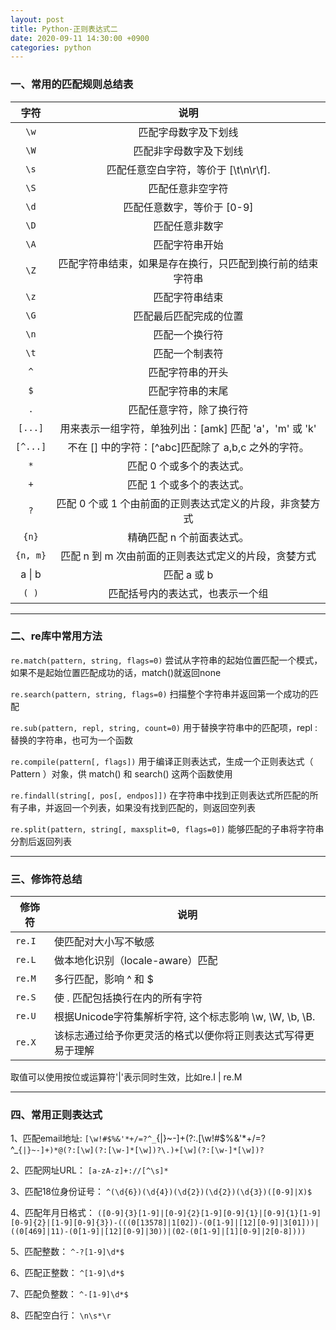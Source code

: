 ```yaml
---
layout: post
title: Python-正则表达式二
date: 2020-09-11 14:30:00 +0900
categories: python
---
```


### 一、常用的匹配规则总结表
 | 字符 | 说明 |
| :----: | :----: |
| `\w` 	| 匹配字母数字及下划线|
| `\W`	| 匹配非字母数字及下划线|
| `\s` 	| 匹配任意空白字符，等价于 [\t\n\r\f].|
| `\S` 	| 匹配任意非空字符|
| `\d` 	| 匹配任意数字，等价于 [0-9]|
| `\D` 	| 匹配任意非数字|
| `\A` 	| 匹配字符串开始|
| `\Z` 	| 匹配字符串结束，如果是存在换行，只匹配到换行前的结束字符串|
| `\z` 	| 匹配字符串结束|
| `\G`	| 匹配最后匹配完成的位置|
| `\n` 	| 匹配一个换行符|
| `\t` 	| 匹配一个制表符|
| `^`	| 匹配字符串的开头|
| `$` 	| 匹配字符串的末尾|
| `.` 	| 匹配任意字符，除了换行符|
| `[...]` 	| 用来表示一组字符，单独列出：[amk] 匹配 'a'，'m' 或 'k'|
| `[^...]` 	| 不在 [] 中的字符：[^abc]匹配除了 a,b,c 之外的字符。|
| `*` 	| 匹配 0 个或多个的表达式。|
| `+` 	| 匹配 1 个或多个的表达式。|
| `?` 	| 匹配 0 个或 1 个由前面的正则表达式定义的片段，非贪婪方式|
| `{n}` 	| 精确匹配 n 个前面表达式。|
| `{n, m}` 	| 匹配 n 到 m 次由前面的正则表达式定义的片段，贪婪方式|
| a &#124; b	| 匹配 a 或 b|
| `( )` 		| 匹配括号内的表达式，也表示一个组|

---
### 二、re库中常用方法

`re.match(pattern, string, flags=0)`
尝试从字符串的起始位置匹配一个模式，如果不是起始位置匹配成功的话，match()就返回none

`re.search(pattern, string, flags=0)`
扫描整个字符串并返回第一个成功的匹配

`re.sub(pattern, repl, string, count=0)`
用于替换字符串中的匹配项，repl : 替换的字符串，也可为一个函数

`re.compile(pattern[, flags])`
用于编译正则表达式，生成一个正则表达式（ Pattern ）对象，供 match() 和 search() 这两个函数使用

`re.findall(string[, pos[, endpos]])`
在字符串中找到正则表达式所匹配的所有子串，并返回一个列表，如果没有找到匹配的，则返回空列表

`re.split(pattern, string[, maxsplit=0, flags=0])`
能够匹配的子串将字符串分割后返回列表

---
### 三、修饰符总结
| 修饰符 | 说明 |
| ----|---- |
|`re.I`	| 使匹配对大小写不敏感|
|`re.L`	| 做本地化识别（locale-aware）匹配|
|`re.M`	| 多行匹配，影响 ^ 和 $|
|`re.S`	| 使 . 匹配包括换行在内的所有字符|
|`re.U`	| 根据Unicode字符集解析字符, 这个标志影响 \w, \W, \b, \B.|
|`re.X`	| 该标志通过给予你更灵活的格式以便你将正则表达式写得更易于理解|

取值可以使用按位或运算符'|'表示同时生效，比如re.I | re.M

---
### 四、常用正则表达式


1、匹配email地址:
`[\w!#$%&'*+/=?^_`{|}~-]+(?:\.[\w!#$%&'*+/=?^_`{|}~-]+)*@(?:[\w](?:[\w-]*[\w])?\.)+[\w](?:[\w-]*[\w])?`

2、匹配网址URL：
`[a-zA-z]+://[^\s]*`

3、匹配18位身份证号：
`^(\d{6})(\d{4})(\d{2})(\d{2})(\d{3})([0-9]|X)$`

4、匹配年月日格式：
`([0-9]{3}[1-9]|[0-9]{2}[1-9][0-9]{1}|[0-9]{1}[1-9][0-9]{2}|[1-9][0-9]{3})-(((0[13578]|1[02])-(0[1-9]|[12][0-9]|3[01]))|((0[469]|11)-(0[1-9]|[12][0-9]|30))|(02-(0[1-9]|[1][0-9]|2[0-8])))`

5、匹配整数：
`^-?[1-9]\d*$`

6、匹配正整数：
`^[1-9]\d*$`

7、匹配负整数：
`^-[1-9]\d*$`

8、匹配空白行：
`\n\s*\r`


